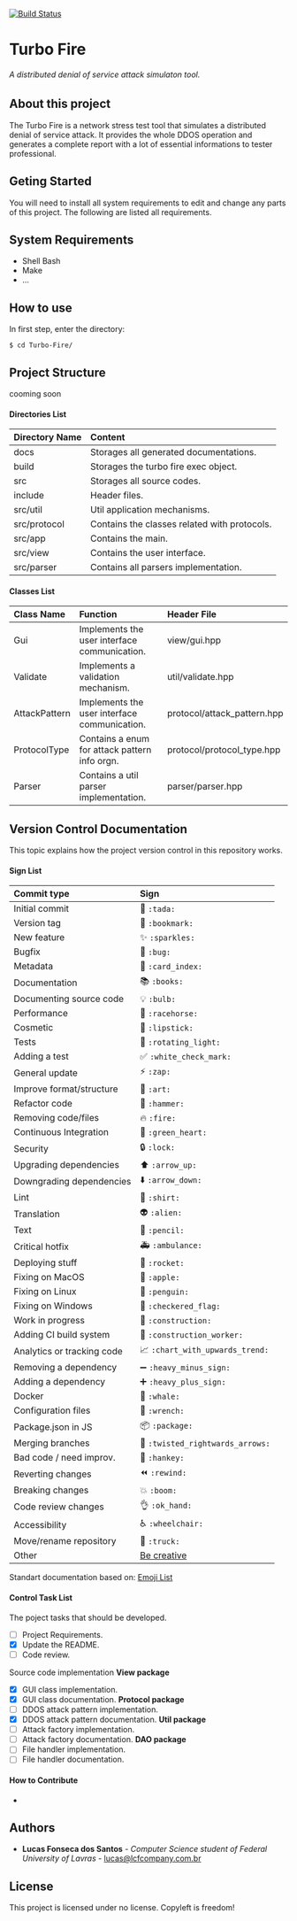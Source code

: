 [![Build Status](https://travis-ci.org/LucasFonsecadosSantos/Turbo-Fire.svg?branch=master)](https://travis-ci.org/LucasFonsecadosSantos/Turbo-Fire)

# Turbo Fire
###### A distributed denial of service attack simulaton tool.

## About this project
The Turbo Fire is a network stress test tool that simulates a distributed denial of service attack. It provides the whole DDOS operation and generates a complete report with a lot of essential informations to tester professional.

## Geting Started
You will need to install all system requirements to edit and change any 
parts of this project. The following are listed all requirements.

## System Requirements
- Shell Bash
- Make
- ...

## How to use
In first step, enter the directory:
```
$ cd Turbo-Fire/
```

## Project Structure
cooming soon

#### Directories List
|   Directory Name           | Content                                       |
|:---------------------------|:----------------------------------------------|
| docs                       | Storages all generated documentations.        |
| build                      | Storages the turbo fire exec object.          |
| src                        | Storages all source codes.                    |
| include                    | Header files.                                 |
| src/util                   | Util application mechanisms.                  |
| src/protocol               | Contains the classes related with protocols.  |
| src/app                    | Contains the main.                            |
| src/view                   | Contains the user interface.                  |
| src/parser                 | Contains all parsers implementation.          |

#### Classes List
|   Class Name               | Function                                      |   Header File                    |
|:---------------------------|:----------------------------------------------|:---------------------------------|
| Gui                        | Implements the user interface communication.  | view/gui.hpp                     |
| Validate                   | Implements a validation mechanism.            | util/validate.hpp                |
| AttackPattern              | Implements the user interface communication.  | protocol/attack_pattern.hpp      |
| ProtocolType               | Contains a enum for attack pattern info orgn. | protocol/protocol_type.hpp       |
| Parser                     | Contains a util parser implementation.        | parser/parser.hpp                |

## Version Control Documentation
This topic explains how the project version control in this repository 
works.

#### Sign List
|   Commit type              | Sign                                          |
|:---------------------------|:----------------------------------------------|
| Initial commit             | :tada: `:tada:`                               |
| Version tag                | :bookmark: `:bookmark:`                       |
| New feature                | :sparkles: `:sparkles:`                       |
| Bugfix                     | :bug: `:bug:`                                 |
| Metadata                   | :card_index: `:card_index:`                   |
| Documentation              | :books: `:books:`                             |
| Documenting source code    | :bulb: `:bulb:`                               |
| Performance                | :racehorse: `:racehorse:`                     |
| Cosmetic                   | :lipstick: `:lipstick:`                       |
| Tests                      | :rotating_light: `:rotating_light:`           |
| Adding a test              | :white_check_mark: `:white_check_mark:`       |
| General update             | :zap: `:zap:`                                 |
| Improve format/structure   | :art: `:art:`                                 |
| Refactor code              | :hammer: `:hammer:`                           |
| Removing code/files        | :fire: `:fire:`                               |
| Continuous Integration     | :green_heart: `:green_heart:`                 |
| Security                   | :lock: `:lock:`                               |
| Upgrading dependencies     | :arrow_up: `:arrow_up:`                       |
| Downgrading dependencies   | :arrow_down: `:arrow_down:`                   |
| Lint                       | :shirt: `:shirt:`                             |
| Translation                | :alien: `:alien:`                             |
| Text                       | :pencil: `:pencil:`                           |
| Critical hotfix            | :ambulance: `:ambulance:`                     |
| Deploying stuff            | :rocket: `:rocket:`                           |
| Fixing on MacOS            | :apple: `:apple:`                             |
| Fixing on Linux            | :penguin: `:penguin:`                         |
| Fixing on Windows          | :checkered_flag: `:checkered_flag:`           |
| Work in progress           | :construction:  `:construction:`              |
| Adding CI build system     | :construction_worker: `:construction_worker:` |
| Analytics or tracking code | :chart_with_upwards_trend: `:chart_with_upwards_trend:` |
| Removing a dependency      | :heavy_minus_sign: `:heavy_minus_sign:`       |
| Adding a dependency        | :heavy_plus_sign: `:heavy_plus_sign:`         |
| Docker                     | :whale: `:whale:`                             |
| Configuration files        | :wrench: `:wrench:`                           |
| Package.json in JS         | :package: `:package:`                         |
| Merging branches           | :twisted_rightwards_arrows: `:twisted_rightwards_arrows:` |
| Bad code / need improv.    | :hankey: `:hankey:`                           |
| Reverting changes          | :rewind: `:rewind:`                           |
| Breaking changes           | :boom: `:boom:`                               |
| Code review changes        | :ok_hand: `:ok_hand:`                         |
| Accessibility              | :wheelchair: `:wheelchair:`                   |
| Move/rename repository     | :truck: `:truck:`                             |
| Other                      | [Be creative](http://www.emoji-cheat-sheet.com/)  |
Standart documentation based on: [Emoji List](https://gist.github.com/parmentf/035de27d6ed1dce0b36a)

#### Control Task List
The poject tasks that should be developed.

- [ ] Project Requirements.
- [x] Update the README.
- [ ] Code review.

Source code implementation
**View package**
- [x] GUI class implementation.
- [x] GUI class documentation.
**Protocol package**
- [ ] DDOS attack pattern implementation.
- [x] DDOS attack pattern documentation.
**Util package**
- [ ] Attack factory implementation.
- [ ] Attack factory documentation.
**DAO package**
- [ ] File handler implementation.
- [ ] File handler documentation.

#### How to Contribute
-

## Authors
* **Lucas Fonseca dos Santos** - *Computer Science student of Federal 
University of Lavras* - lucas@lcfcompany.com.br

## License
This project is licensed under no license. Copyleft is freedom!

